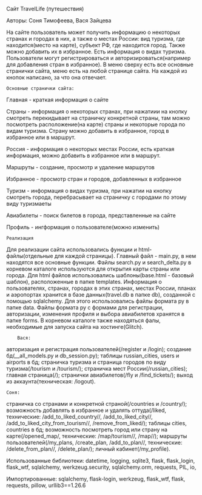 Сайт TravelLife (путешествия)

Авторы: Соня Тимофеева, Вася Зайцева

На сайте пользователь может получить информацию о некоторых странах и городах в них, а также о местах России: вид туризма, где находится(место на карте), субъект РФ, где находится город. Также можно добавить их в избранное. Есть информация о видах туризма. Пользователи могут регистрироваться и авторизироваться(например для добавления стран в избранное). В меню сверху есть все основные странички сайта, меню есть на любой странице сайта. На каждой из кнопок написано, за что она отвечает.

    Основные странички сайта:

Главная - краткая информация о сайте

Страны - информация о некоторых странах, при нажатиии на кнопку смотреть перекидывает на страничку конкретной страны, там можно посмотреть расположение(на карте) страны и некоторые города по видам туризма. Страну можно добавить в избранное, город в избранное или в маршрут.

Россия - информация о некоторых местах России, есть краткая информация, можно добавить в избранное или в маршрут.

Маршруты - создание, просмотр и удаление маршрутов

Избранное - просмотр стран и городов, добавленных в избранное

Туризм - информация о видах туризма, при нажатии на кнопку смотреть города, перебрасывает на страничку с городами по этому виду туризмаеты

Авиабилеты - поиск билетов в города, представленные на сайте

Профиль - ингформация о пользователе(можно изменить)

	Реализация
 
Для реализации сайта использовались функции и html-файлы(отдельные для каждой страницы). Главный файл - main.py, в нем находятся все основные функции. Файлы search.py и search_delta.py в корневом каталоге используются для открытия карты страны или города. Для html файлов использовались шаблоны(base.html - базовый шаблон), расположенные в папке templates. Информация о пользователях, странах, городах в этих странах, местах России, планах и аэропортах хранится в базе данных(travel.db в папке db), созданной с помощью sqlalchemy. Для этого использовались файлы формата py в папке data. Файлы формата py с формами для регистрации, авторизации, изменения профиля и выбора авиабилетов хранятся в папке forms. В корневом каталоге также находяться фалы, необходимые для запуска сайта на хостинге(Glitch).

    	Вася:

авторизация и регистрация пользователей(/register и /login); создание бд(__all_models.py и db_session.py); таблицы russian_cities, users и airports в бд; страничка туризма и страница городов по виду туризма(/tourism и /tourism/<word>); страничка мест России(/russian_cities); главная страница(/); странички авиабилетов(/fly и /find_tickets/<params>); выход из аккаунта(техническая: /logout).

	Соня:

страничка со странами и конкретной страной(/countries и /country/<name>); возможность добавлять в избранное и удалять оттуда(/liked, технические: /add_to_liked_country/<word>/<county>, /add_to_liked_city/<word>/<country>, /add_to_liked_city_from_tourism/<word>/<country>, /remove_from_liked/<country>); таблицы cities, countries в бд; возможность посмотреть город или страну на карте(/opened_map/<name>, технические: /map/tourism/<word>/<name>, 
/map/<word>/<name>); маршруты пользователей(/my_plans, /create_plan, /add_to_plan/<word>/<city>, технические: /delete_from_plan/<name>/<city>, /delete_plan/<name>); личный кабинет(/my_profile).


Использованные библиотеки: datetime, logging, sqlite3, flask, flask_login, flask_wtf, sqlalchemy, werkzeug.security, sqlalchemy.orm, requests, PIL, io, 

Импортированные: sqlalchemy, flask-login, werkzeug, flask_wtf, flask, requests, pillow, urllib3==1.26.6
